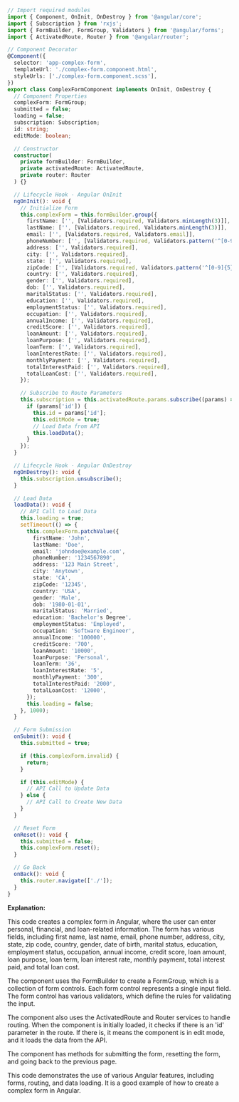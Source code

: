 ```typescript
// Import required modules
import { Component, OnInit, OnDestroy } from '@angular/core';
import { Subscription } from 'rxjs';
import { FormBuilder, FormGroup, Validators } from '@angular/forms';
import { ActivatedRoute, Router } from '@angular/router';

// Component Decorator
@Component({
  selector: 'app-complex-form',
  templateUrl: './complex-form.component.html',
  styleUrls: ['./complex-form.component.scss'],
})
export class ComplexFormComponent implements OnInit, OnDestroy {
  // Component Properties
  complexForm: FormGroup;
  submitted = false;
  loading = false;
  subscription: Subscription;
  id: string;
  editMode: boolean;

  // Constructor
  constructor(
    private formBuilder: FormBuilder,
    private activatedRoute: ActivatedRoute,
    private router: Router
  ) {}

  // Lifecycle Hook - Angular OnInit
  ngOnInit(): void {
    // Initialize Form
    this.complexForm = this.formBuilder.group({
      firstName: ['', [Validators.required, Validators.minLength(3)]],
      lastName: ['', [Validators.required, Validators.minLength(3)]],
      email: ['', [Validators.required, Validators.email]],
      phoneNumber: ['', [Validators.required, Validators.pattern('^[0-9]{10}$')]],
      address: ['', Validators.required],
      city: ['', Validators.required],
      state: ['', Validators.required],
      zipCode: ['', [Validators.required, Validators.pattern('^[0-9]{5}$')]],
      country: ['', Validators.required],
      gender: ['', Validators.required],
      dob: ['', Validators.required],
      maritalStatus: ['', Validators.required],
      education: ['', Validators.required],
      employmentStatus: ['', Validators.required],
      occupation: ['', Validators.required],
      annualIncome: ['', Validators.required],
      creditScore: ['', Validators.required],
      loanAmount: ['', Validators.required],
      loanPurpose: ['', Validators.required],
      loanTerm: ['', Validators.required],
      loanInterestRate: ['', Validators.required],
      monthlyPayment: ['', Validators.required],
      totalInterestPaid: ['', Validators.required],
      totalLoanCost: ['', Validators.required],
    });

    // Subscribe to Route Parameters
    this.subscription = this.activatedRoute.params.subscribe((params) => {
      if (params['id']) {
        this.id = params['id'];
        this.editMode = true;
        // Load Data from API
        this.loadData();
      }
    });
  }

  // Lifecycle Hook - Angular OnDestroy
  ngOnDestroy(): void {
    this.subscription.unsubscribe();
  }

  // Load Data
  loadData(): void {
    // API Call to Load Data
    this.loading = true;
    setTimeout(() => {
      this.complexForm.patchValue({
        firstName: 'John',
        lastName: 'Doe',
        email: 'johndoe@example.com',
        phoneNumber: '1234567890',
        address: '123 Main Street',
        city: 'Anytown',
        state: 'CA',
        zipCode: '12345',
        country: 'USA',
        gender: 'Male',
        dob: '1980-01-01',
        maritalStatus: 'Married',
        education: 'Bachelor's Degree',
        employmentStatus: 'Employed',
        occupation: 'Software Engineer',
        annualIncome: '100000',
        creditScore: '700',
        loanAmount: '10000',
        loanPurpose: 'Personal',
        loanTerm: '36',
        loanInterestRate: '5',
        monthlyPayment: '300',
        totalInterestPaid: '2000',
        totalLoanCost: '12000',
      });
      this.loading = false;
    }, 1000);
  }

  // Form Submission
  onSubmit(): void {
    this.submitted = true;

    if (this.complexForm.invalid) {
      return;
    }

    if (this.editMode) {
      // API Call to Update Data
    } else {
      // API Call to Create New Data
    }
  }

  // Reset Form
  onReset(): void {
    this.submitted = false;
    this.complexForm.reset();
  }

  // Go Back
  onBack(): void {
    this.router.navigate(['./']);
  }
}
```

**Explanation:**

This code creates a complex form in Angular, where the user can enter personal, financial, and loan-related information. The form has various fields, including first name, last name, email, phone number, address, city, state, zip code, country, gender, date of birth, marital status, education, employment status, occupation, annual income, credit score, loan amount, loan purpose, loan term, loan interest rate, monthly payment, total interest paid, and total loan cost.

The component uses the FormBuilder to create a FormGroup, which is a collection of form controls. Each form control represents a single input field. The form control has various validators, which define the rules for validating the input.

The component also uses the ActivatedRoute and Router services to handle routing. When the component is initially loaded, it checks if there is an 'id' parameter in the route. If there is, it means the component is in edit mode, and it loads the data from the API.

The component has methods for submitting the form, resetting the form, and going back to the previous page.

This code demonstrates the use of various Angular features, including forms, routing, and data loading. It is a good example of how to create a complex form in Angular.